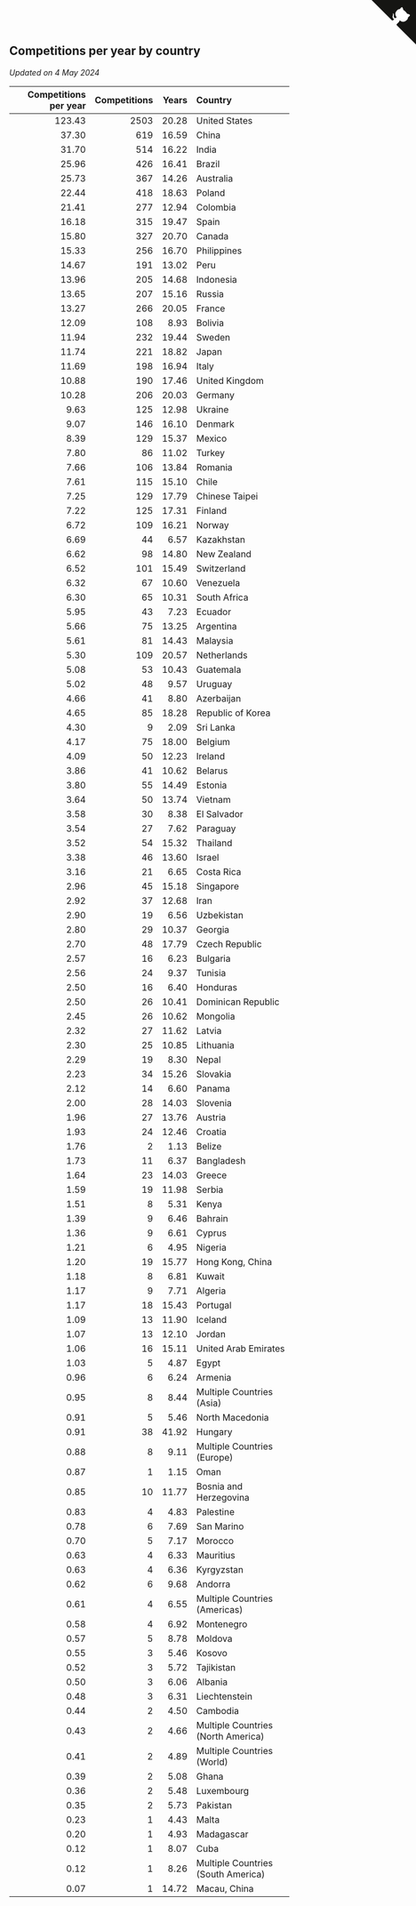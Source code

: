 ## Competitions per year by country

*Updated on  4 May 2024*

| Competitions per year | Competitions | Years | Country |
| ---: | ---: | ---: | :--- |
| 123.43 | 2503 | 20.28 | United States |
| 37.30 | 619 | 16.59 | China |
| 31.70 | 514 | 16.22 | India |
| 25.96 | 426 | 16.41 | Brazil |
| 25.73 | 367 | 14.26 | Australia |
| 22.44 | 418 | 18.63 | Poland |
| 21.41 | 277 | 12.94 | Colombia |
| 16.18 | 315 | 19.47 | Spain |
| 15.80 | 327 | 20.70 | Canada |
| 15.33 | 256 | 16.70 | Philippines |
| 14.67 | 191 | 13.02 | Peru |
| 13.96 | 205 | 14.68 | Indonesia |
| 13.65 | 207 | 15.16 | Russia |
| 13.27 | 266 | 20.05 | France |
| 12.09 | 108 | 8.93 | Bolivia |
| 11.94 | 232 | 19.44 | Sweden |
| 11.74 | 221 | 18.82 | Japan |
| 11.69 | 198 | 16.94 | Italy |
| 10.88 | 190 | 17.46 | United Kingdom |
| 10.28 | 206 | 20.03 | Germany |
| 9.63 | 125 | 12.98 | Ukraine |
| 9.07 | 146 | 16.10 | Denmark |
| 8.39 | 129 | 15.37 | Mexico |
| 7.80 | 86 | 11.02 | Turkey |
| 7.66 | 106 | 13.84 | Romania |
| 7.61 | 115 | 15.10 | Chile |
| 7.25 | 129 | 17.79 | Chinese Taipei |
| 7.22 | 125 | 17.31 | Finland |
| 6.72 | 109 | 16.21 | Norway |
| 6.69 | 44 | 6.57 | Kazakhstan |
| 6.62 | 98 | 14.80 | New Zealand |
| 6.52 | 101 | 15.49 | Switzerland |
| 6.32 | 67 | 10.60 | Venezuela |
| 6.30 | 65 | 10.31 | South Africa |
| 5.95 | 43 | 7.23 | Ecuador |
| 5.66 | 75 | 13.25 | Argentina |
| 5.61 | 81 | 14.43 | Malaysia |
| 5.30 | 109 | 20.57 | Netherlands |
| 5.08 | 53 | 10.43 | Guatemala |
| 5.02 | 48 | 9.57 | Uruguay |
| 4.66 | 41 | 8.80 | Azerbaijan |
| 4.65 | 85 | 18.28 | Republic of Korea |
| 4.30 | 9 | 2.09 | Sri Lanka |
| 4.17 | 75 | 18.00 | Belgium |
| 4.09 | 50 | 12.23 | Ireland |
| 3.86 | 41 | 10.62 | Belarus |
| 3.80 | 55 | 14.49 | Estonia |
| 3.64 | 50 | 13.74 | Vietnam |
| 3.58 | 30 | 8.38 | El Salvador |
| 3.54 | 27 | 7.62 | Paraguay |
| 3.52 | 54 | 15.32 | Thailand |
| 3.38 | 46 | 13.60 | Israel |
| 3.16 | 21 | 6.65 | Costa Rica |
| 2.96 | 45 | 15.18 | Singapore |
| 2.92 | 37 | 12.68 | Iran |
| 2.90 | 19 | 6.56 | Uzbekistan |
| 2.80 | 29 | 10.37 | Georgia |
| 2.70 | 48 | 17.79 | Czech Republic |
| 2.57 | 16 | 6.23 | Bulgaria |
| 2.56 | 24 | 9.37 | Tunisia |
| 2.50 | 16 | 6.40 | Honduras |
| 2.50 | 26 | 10.41 | Dominican Republic |
| 2.45 | 26 | 10.62 | Mongolia |
| 2.32 | 27 | 11.62 | Latvia |
| 2.30 | 25 | 10.85 | Lithuania |
| 2.29 | 19 | 8.30 | Nepal |
| 2.23 | 34 | 15.26 | Slovakia |
| 2.12 | 14 | 6.60 | Panama |
| 2.00 | 28 | 14.03 | Slovenia |
| 1.96 | 27 | 13.76 | Austria |
| 1.93 | 24 | 12.46 | Croatia |
| 1.76 | 2 | 1.13 | Belize |
| 1.73 | 11 | 6.37 | Bangladesh |
| 1.64 | 23 | 14.03 | Greece |
| 1.59 | 19 | 11.98 | Serbia |
| 1.51 | 8 | 5.31 | Kenya |
| 1.39 | 9 | 6.46 | Bahrain |
| 1.36 | 9 | 6.61 | Cyprus |
| 1.21 | 6 | 4.95 | Nigeria |
| 1.20 | 19 | 15.77 | Hong Kong, China |
| 1.18 | 8 | 6.81 | Kuwait |
| 1.17 | 9 | 7.71 | Algeria |
| 1.17 | 18 | 15.43 | Portugal |
| 1.09 | 13 | 11.90 | Iceland |
| 1.07 | 13 | 12.10 | Jordan |
| 1.06 | 16 | 15.11 | United Arab Emirates |
| 1.03 | 5 | 4.87 | Egypt |
| 0.96 | 6 | 6.24 | Armenia |
| 0.95 | 8 | 8.44 | Multiple Countries (Asia) |
| 0.91 | 5 | 5.46 | North Macedonia |
| 0.91 | 38 | 41.92 | Hungary |
| 0.88 | 8 | 9.11 | Multiple Countries (Europe) |
| 0.87 | 1 | 1.15 | Oman |
| 0.85 | 10 | 11.77 | Bosnia and Herzegovina |
| 0.83 | 4 | 4.83 | Palestine |
| 0.78 | 6 | 7.69 | San Marino |
| 0.70 | 5 | 7.17 | Morocco |
| 0.63 | 4 | 6.33 | Mauritius |
| 0.63 | 4 | 6.36 | Kyrgyzstan |
| 0.62 | 6 | 9.68 | Andorra |
| 0.61 | 4 | 6.55 | Multiple Countries (Americas) |
| 0.58 | 4 | 6.92 | Montenegro |
| 0.57 | 5 | 8.78 | Moldova |
| 0.55 | 3 | 5.46 | Kosovo |
| 0.52 | 3 | 5.72 | Tajikistan |
| 0.50 | 3 | 6.06 | Albania |
| 0.48 | 3 | 6.31 | Liechtenstein |
| 0.44 | 2 | 4.50 | Cambodia |
| 0.43 | 2 | 4.66 | Multiple Countries (North America) |
| 0.41 | 2 | 4.89 | Multiple Countries (World) |
| 0.39 | 2 | 5.08 | Ghana |
| 0.36 | 2 | 5.48 | Luxembourg |
| 0.35 | 2 | 5.73 | Pakistan |
| 0.23 | 1 | 4.43 | Malta |
| 0.20 | 1 | 4.93 | Madagascar |
| 0.12 | 1 | 8.07 | Cuba |
| 0.12 | 1 | 8.26 | Multiple Countries (South America) |
| 0.07 | 1 | 14.72 | Macau, China |


<a href="https://github.com/jonatanklosko/wca_statistics" class="github-corner" aria-label="View source on Github"><svg width="80" height="80" viewBox="0 0 250 250" style="fill:#151513; color:#fff; position: absolute; top: 0; border: 0; right: 0;" aria-hidden="true"><path d="M0,0 L115,115 L130,115 L142,142 L250,250 L250,0 Z"></path><path d="M128.3,109.0 C113.8,99.7 119.0,89.6 119.0,89.6 C122.0,82.7 120.5,78.6 120.5,78.6 C119.2,72.0 123.4,76.3 123.4,76.3 C127.3,80.9 125.5,87.3 125.5,87.3 C122.9,97.6 130.6,101.9 134.4,103.2" fill="currentColor" style="transform-origin: 130px 106px;" class="octo-arm"></path><path d="M115.0,115.0 C114.9,115.1 118.7,116.5 119.8,115.4 L133.7,101.6 C136.9,99.2 139.9,98.4 142.2,98.6 C133.8,88.0 127.5,74.4 143.8,58.0 C148.5,53.4 154.0,51.2 159.7,51.0 C160.3,49.4 163.2,43.6 171.4,40.1 C171.4,40.1 176.1,42.5 178.8,56.2 C183.1,58.6 187.2,61.8 190.9,65.4 C194.5,69.0 197.7,73.2 200.1,77.6 C213.8,80.2 216.3,84.9 216.3,84.9 C212.7,93.1 206.9,96.0 205.4,96.6 C205.1,102.4 203.0,107.8 198.3,112.5 C181.9,128.9 168.3,122.5 157.7,114.1 C157.9,116.9 156.7,120.9 152.7,124.9 L141.0,136.5 C139.8,137.7 141.6,141.9 141.8,141.8 Z" fill="currentColor" class="octo-body"></path></svg></a><style>.github-corner:hover .octo-arm{animation:octocat-wave 560ms ease-in-out}@keyframes octocat-wave{0%,100%{transform:rotate(0)}20%,60%{transform:rotate(-25deg)}40%,80%{transform:rotate(10deg)}}@media (max-width:500px){.github-corner:hover .octo-arm{animation:none}.github-corner .octo-arm{animation:octocat-wave 560ms ease-in-out}}</style>
